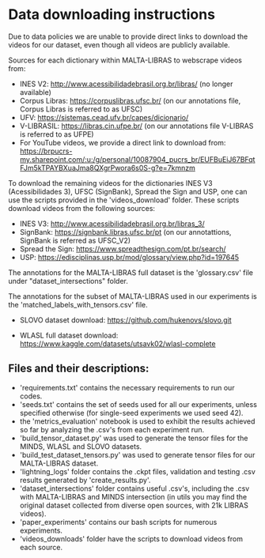 # Data downloading instructions

Due to data policies we are unable to provide direct links to download the videos for our dataset, even though all videos are publicly available.

Sources for each dictionary within MALTA-LIBRAS to webscrape videos from:

* INES V2: http://www.acessibilidadebrasil.org.br/libras/ (no longer available)
* Corpus Libras: https://corpuslibras.ufsc.br/ (on our annotations file, Corpus Libras is referred to as UFSC)
* UFV: https://sistemas.cead.ufv.br/capes/dicionario/
* V-LIBRASIL: https://libras.cin.ufpe.br/ (on our annotations file V-LIBRAS is referred to as UFPE)
* For YouTube videos, we provide a direct link to download from:
https://brpucrs-my.sharepoint.com/:u:/g/personal/10087904_pucrs_br/EUFBuEiJ67BFqtFJm5kTPAYBXuaJma8QXgrPwora6s0S-g?e=7kmnzm


To download the remaining videos for the dictionaries INES V3 (Acessibilidades 3), UFSC (SignBank), Spread the Sign and USP, one can use the scripts provided in the 'videos_download' folder. These scripts download videos from the following sources:

* INES V3: http://www.acessibilidadebrasil.org.br/libras_3/
* SignBank: https://signbank.libras.ufsc.br/pt (on our annotattions, SignBank is referred as UFSC_V2)
* Spread the Sign: https://www.spreadthesign.com/pt.br/search/
* USP: https://edisciplinas.usp.br/mod/glossary/view.php?id=197645

The annotations for the MALTA-LIBRAS full dataset is the 'glossary.csv' file under "dataset_intersections" folder.

The annotations for the subset of MALTA-LIBRAS used in our experiments is the 'matched_labels_with_tensors.csv' file.

- SLOVO dataset download: https://github.com/hukenovs/slovo.git

- WLASL full dataset download: https://www.kaggle.com/datasets/utsavk02/wlasl-complete


## Files and their descriptions:

- 'requirements.txt' contains the necessary requirements to run our codes.
- 'seeds.txt' contains the set of seeds used for all our experiments, unless specified otherwise (for single-seed experiments we used seed 42).
- the 'metrics_evaluation' notebook is used to exhibit the results achieved so far by analyzing the .csv's from each experiment run.
- 'build_tensor_dataset.py' was used to generate the tensor files for the MINDS, WLASL and SLOVO datasets.
- 'build_test_dataset_tensors.py' was used to generate tensor files for our MALTA-LIBRAS dataset.
- 'lightning_logs' folder contains the .ckpt files, validation and testing .csv results generated by 'create_results.py'.
- 'dataset_intersections' folder contains useful .csv's, including the .csv with MALTA-LIBRAS and MINDS intersection (in utils you may find the original dataset collected from diverse open sources, with 21k LIBRAS videos).
- 'paper_experiments' contains our bash scripts for numerous experiments.
- 'videos_downloads' folder have the scripts to download videos from each source.